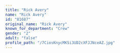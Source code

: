 ```yaml
---
title: "Rick Avery"
name: "Rick Avery"
id: "81687"
original_name: "Rick Avery"
known_for_department: "Crew"
gender: "2"
adult: "false"
profile_path: "/7CiosKnycMKSi3UD2cXFJJNceAZ.jpg"
---
```

